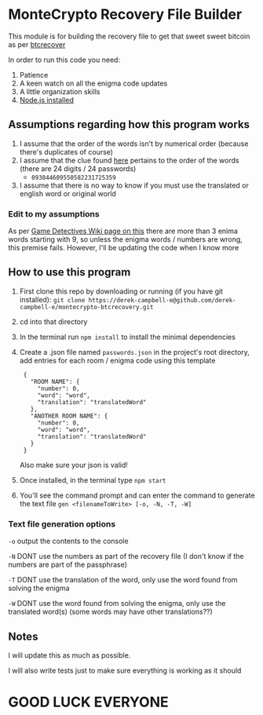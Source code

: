 # MonteCrypto Recovery File Builder

This module is for building the recovery file to get that sweet sweet bitcoin as per [btcrecover](https://github.com/gurnec/btcrecover)

In order to run this code you need:
1. Patience
2. A keen watch on all the enigma code updates
3. A little organization skills
4. [Node.js installed](https://nodejs.org/en/)

## Assumptions regarding how this program works
1. I assume that the order of the words isn't by numerical order (because there's duplicates of course)
2. I assume that the clue found [here](https://www.reddit.com/r/montecrypto/comments/7zkv7k/i_started_to_break_the_game_and_i_found_one/) pertains to the order of the words (there are 24 digits / 24 passwords)
    + `093844609550582231725359`
3. I assume that there is no way to know if you must use the translated or english word or original world

### Edit to my assumptions
As per [Game Detectives Wiki page on this](wiki.gamedetectives.net/index.php?title=MonteCrypto_-_The_Bitcoin_Enigma) there are more than 3 enima words starting with 9, so unless the enigma words / numbers are wrong, this premise fails. However, I'll be updating the code when I know more

## How to use this program
1. First clone this repo by downloading or running (if you have git installed): ` git clone https://derek-campbell-e@github.com/derek-campbell-e/montecrypto-btcrecovery.git `
2. cd into that directory 
3. In the terminal run `npm install` to install the minimal dependencies
4. Create a .json file named `passwords.json` in the project's root directory, add entries for each room / enigma code using this template

        {
          "ROOM NAME": {
            "number": 0,
            "word": "word",
            "translation": "translatedWord"
          },
          "ANOTHER ROOM NAME": {
            "number": 0,
            "word": "word",
            "translation": "translatedWord"
          }
        }

    Also make sure your json is valid!

5. Once installed, in the terminal type `npm start` 
6. You'll see the command prompt and can enter the command to generate the text file `gen <filenameToWrite> [-o, -N, -T, -W]`

### Text file generation options
`-o` output the contents to the console

`-N` DONT use the numbers as part of the recovery file (I don't know if the numbers are part of the passphrase)

`-T` DONT use the translation of the word, only use the word found from solving the enigma

`-W` DONT use the word found from solving the enigma, only use the translated word(s) (some words may have other translations??)

## Notes
I will update this as much as possible.

I will also write tests just to make sure everything is working as it should

# GOOD LUCK EVERYONE